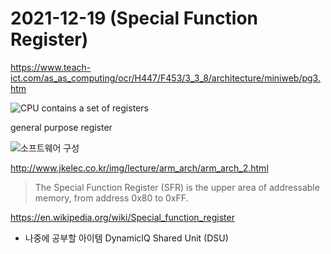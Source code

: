 # 2021-12-19 (Special Function Register)

https://www.teach-ict.com/as_as_computing/ocr/H447/F453/3_3_8/architecture/miniweb/pg3.htm

![CPU contains a set of registers](https://www.teach-ict.com/as_as_computing/ocr/H447/F453/3_3_8/architecture/miniweb/images/generic-computer.jpg)

general purpose register

![소프트웨어 구성](http://www.jkelec.co.kr/img/lecture/arm_arch/img/55.jpg)

http://www.jkelec.co.kr/img/lecture/arm_arch/arm_arch_2.html

> The Special Function Register (SFR) is the upper area of addressable memory, from address 0x80 to 0xFF. 

https://en.wikipedia.org/wiki/Special_function_register



+ 나중에 공부할 아이템 DynamicIQ Shared Unit (DSU)